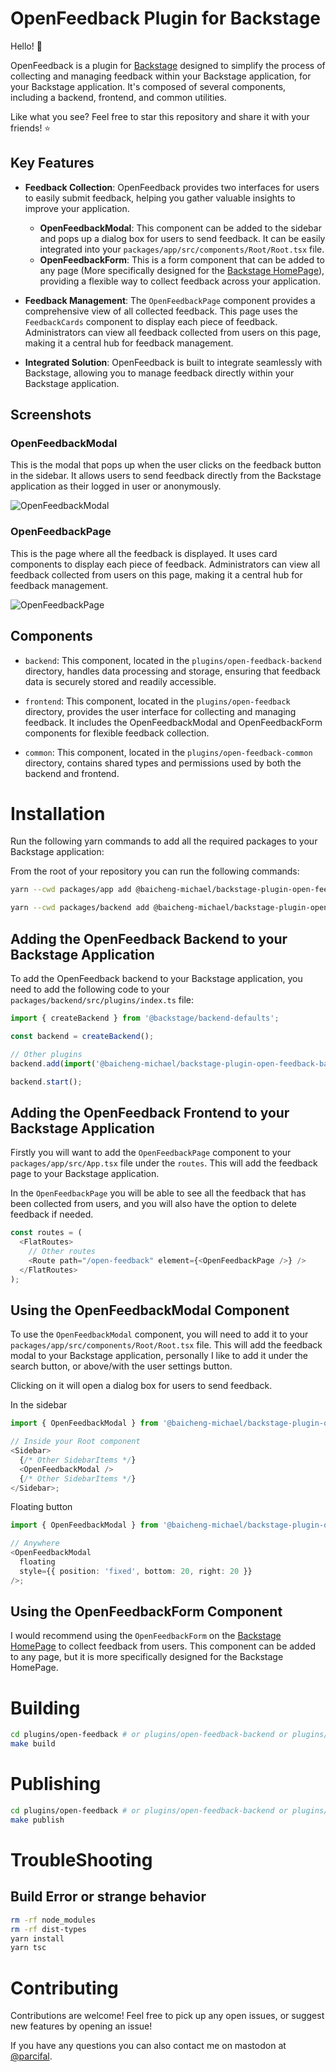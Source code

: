 # OpenFeedback Plugin for Backstage

Hello! :wave:

OpenFeedback is a plugin for [Backstage](https://backstage.io/) designed to simplify the process of collecting and managing feedback within your Backstage application, for your Backstage application. It's composed of several components, including a backend, frontend, and common utilities.

Like what you see? Feel free to star this repository and share it with your friends! :star:

## Key Features

- **Feedback Collection**: OpenFeedback provides two interfaces for users to easily submit feedback, helping you gather valuable insights to improve your application.

  - **OpenFeedbackModal**: This component can be added to the sidebar and pops up a dialog box for users to send feedback. It can be easily integrated into your `packages/app/src/components/Root/Root.tsx` file.
  - **OpenFeedbackForm**: This is a form component that can be added to any page (More specifically designed for the [Backstage HomePage](https://backstage.io/docs/getting-started/homepage/#homepage)), providing a flexible way to collect feedback across your application.

- **Feedback Management**: The `OpenFeedbackPage` component provides a comprehensive view of all collected feedback. This page uses the `FeedbackCards` component to display each piece of feedback. Administrators can view all feedback collected from users on this page, making it a central hub for feedback management.

- **Integrated Solution**: OpenFeedback is built to integrate seamlessly with Backstage, allowing you to manage feedback directly within your Backstage application.

## Screenshots

### OpenFeedbackModal

This is the modal that pops up when the user clicks on the feedback button in the sidebar. It allows users to send feedback directly from the Backstage application as their logged in user or anonymously.

![OpenFeedbackModal](./docs/img/feedback-modal.png)

### OpenFeedbackPage

This is the page where all the feedback is displayed. It uses card components to display each piece of feedback. Administrators can view all feedback collected from users on this page, making it a central hub for feedback management.

![OpenFeedbackPage](./docs/img/feedback-page-mocked-data.png)

## Components

- `backend`: This component, located in the `plugins/open-feedback-backend` directory, handles data processing and storage, ensuring that feedback data is securely stored and readily accessible.

- `frontend`: This component, located in the `plugins/open-feedback` directory, provides the user interface for collecting and managing feedback. It includes the OpenFeedbackModal and OpenFeedbackForm components for flexible feedback collection.

- `common`: This component, located in the `plugins/open-feedback-common` directory, contains shared types and permissions used by both the backend and frontend.

# Installation

Run the following yarn commands to add all the required packages to your Backstage application:

From the root of your repository you can run the following commands:

```bash
yarn --cwd packages/app add @baicheng-michael/backstage-plugin-open-feedback
```

```bash
yarn --cwd packages/backend add @baicheng-michael/backstage-plugin-open-feedback-backend
```

## Adding the OpenFeedback Backend to your Backstage Application

To add the OpenFeedback backend to your Backstage application, you need to add the following code to your `packages/backend/src/plugins/index.ts` file:

```typescript
import { createBackend } from '@backstage/backend-defaults';

const backend = createBackend();

// Other plugins
backend.add(import('@baicheng-michael/backstage-plugin-open-feedback-backend'));

backend.start();
```

## Adding the OpenFeedback Frontend to your Backstage Application

Firstly you will want to add the `OpenFeedbackPage` component to your `packages/app/src/App.tsx` file under the `routes`. This will add the feedback page to your Backstage application.

In the `OpenFeedbackPage` you will be able to see all the feedback that has been collected from users, and you will also have the option to delete feedback if needed.

```typescript
const routes = (
  <FlatRoutes>
    // Other routes
    <Route path="/open-feedback" element={<OpenFeedbackPage />} />
  </FlatRoutes>
);
```

## Using the OpenFeedbackModal Component

To use the `OpenFeedbackModal` component, you will need to add it to your `packages/app/src/components/Root/Root.tsx` file. This will add the feedback modal to your Backstage application, personally I like to add it under the search button, or above/with the user settings button.

Clicking on it will open a dialog box for users to send feedback.

In the sidebar

```typescript
import { OpenFeedbackModal } from '@baicheng-michael/backstage-plugin-open-feedback';

// Inside your Root component
<Sidebar>
  {/* Other SidebarItems */}
  <OpenFeedbackModal />
  {/* Other SidebarItems */}
</Sidebar>;
```

Floating button

```typescript
import { OpenFeedbackModal } from '@baicheng-michael/backstage-plugin-open-feedback';

// Anywhere
<OpenFeedbackModal
  floating
  style={{ position: 'fixed', bottom: 20, right: 20 }}
/>;
```

## Using the OpenFeedbackForm Component

I would recommend using the `OpenFeedbackForm` on the [Backstage HomePage](https://backstage.io/docs/getting-started/homepage/#homepage) to collect feedback from users. This component can be added to any page, but it is more specifically designed for the Backstage HomePage.

# Building

```bash
cd plugins/open-feedback # or plugins/open-feedback-backend or plugins/open-feedback-common
make build
```

# Publishing
```bash
cd plugins/open-feedback # or plugins/open-feedback-backend or plugins/open-feedback-common
make publish
```

# TroubleShooting
## Build Error or strange behavior
```bash
rm -rf node_modules
rm -rf dist-types
yarn install
yarn tsc
```

# Contributing

Contributions are welcome! Feel free to pick up any open issues, or suggest new features by opening an issue!

If you have any questions you can also contact me on mastodon at [@parcifal](https://hachyderm.io/@parcifal).
